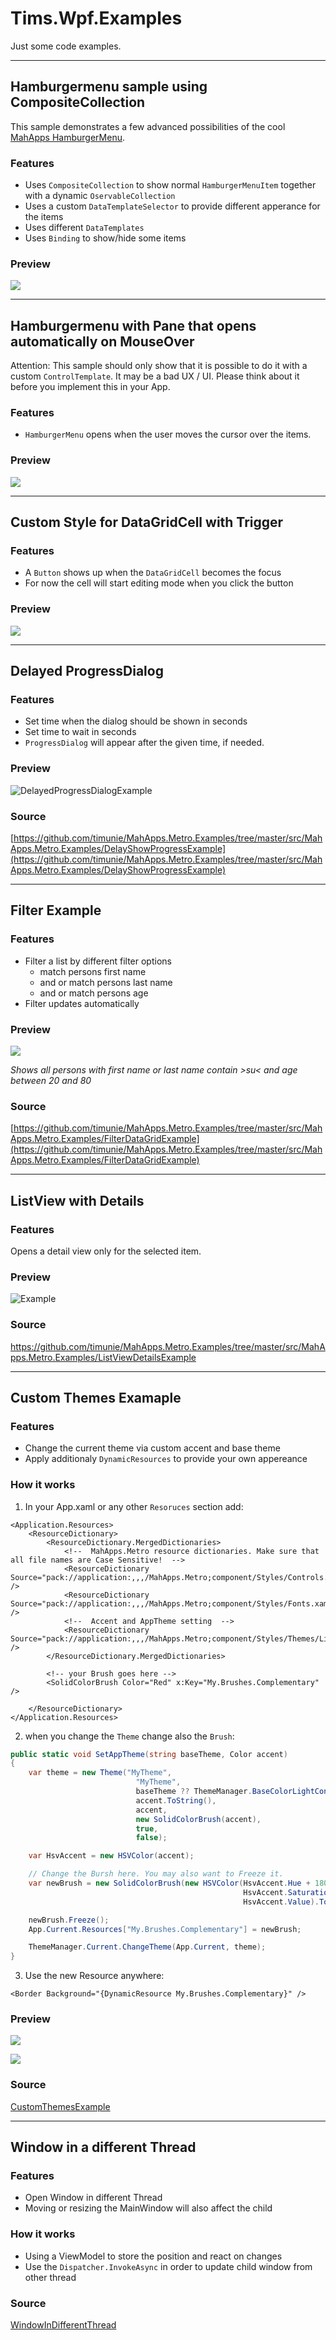 ﻿# Tims.Wpf.Examples

Just some code examples. 

-------

## Hamburgermenu sample using CompositeCollection
This sample demonstrates a few advanced possibilities of the cool [MahApps HamburgerMenu](https://mahapps.com). 

### Features
- Uses `CompositeCollection` to show normal `HamburgerMenuItem` together with a dynamic `OservableCollection`
- Uses a custom `DataTemplateSelector` to provide different apperance for the items
- Uses different `DataTemplates`
- Uses `Binding` to show/hide some items

### Preview
![](res/HamburgerMenuCompositeCollection.png)

--------------------------------------------------------------

## Hamburgermenu with Pane that opens automatically on MouseOver

Attention: This sample should only show that it is possible to do it with a custom `ControlTemplate`. It may be a bad UX / UI. Please think about it before you implement this in your App. 

### Features
- `HamburgerMenu` opens when the user moves the cursor over the items. 

### Preview
![](res/HamburgerMenuAutoOpenClose.gif)

--------------------------------------------------------------

## Custom Style for DataGridCell with Trigger

### Features
- A `Button` shows up when the `DataGridCell` becomes the focus
- For now the cell will start editing mode when you click the button

### Preview
![](res/DataGridCellStyle_FocusTrigger.gif)

--------------------------------------------------------------

## Delayed ProgressDialog 

### Features
- Set time when the dialog should be shown in seconds
- Set time to wait in seconds 
- `ProgressDialog` will appear after the given time, if needed.

### Preview
![DelayedProgressDialogExample](res/DelayedProgressDialogExample.gif)

### Source
[https://github.com/timunie/MahApps.Metro.Examples/tree/master/src/MahApps.Metro.Examples/DelayShowProgressExample](https://github.com/timunie/MahApps.Metro.Examples/tree/master/src/MahApps.Metro.Examples/DelayShowProgressExample)


--------------------------------------------------------------

## Filter Example
### Features
- Filter a list by different filter options
   - match persons first name
   - and or match persons last name
   - and or match persons age
- Filter updates automatically

### Preview
![](res/FilterExample.png)

*Shows all persons with first name or last name contain >su< and age between 20 and 80*
### Source
[https://github.com/timunie/MahApps.Metro.Examples/tree/master/src/MahApps.Metro.Examples/FilterDataGridExample](https://github.com/timunie/MahApps.Metro.Examples/tree/master/src/MahApps.Metro.Examples/FilterDataGridExample)

------------------
## ListView with Details
### Features
Opens a detail view only for the selected item. 

### Preview
![Example](res/ListViewWithDetail.png)

### Source
https://github.com/timunie/MahApps.Metro.Examples/tree/master/src/MahApps.Metro.Examples/ListViewDetailsExample

------------------------------

## Custom Themes Examaple

### Features
- Change the current theme via custom accent and base theme
- Apply additionaly `DynamicResources` to provide your own appereance

### How it works
1. In your App.xaml or any other `Resoruces` section add:
```xaml
<Application.Resources>
    <ResourceDictionary>
        <ResourceDictionary.MergedDictionaries>
            <!--  MahApps.Metro resource dictionaries. Make sure that all file names are Case Sensitive!  -->
            <ResourceDictionary Source="pack://application:,,,/MahApps.Metro;component/Styles/Controls.xaml" />
            <ResourceDictionary Source="pack://application:,,,/MahApps.Metro;component/Styles/Fonts.xaml" />
            <!--  Accent and AppTheme setting  -->
            <ResourceDictionary Source="pack://application:,,,/MahApps.Metro;component/Styles/Themes/Light.Blue.xaml" />
        </ResourceDictionary.MergedDictionaries>

        <!-- your Brush goes here -->
        <SolidColorBrush Color="Red" x:Key="My.Brushes.Complementary" />
            
    </ResourceDictionary>
</Application.Resources>
```

2. when you change the `Theme` change also the `Brush`:
```c#
public static void SetAppTheme(string baseTheme, Color accent)
{
    var theme = new Theme("MyTheme",
                            "MyTheme",
                            baseTheme ?? ThemeManager.BaseColorLightConst,
                            accent.ToString(),
                            accent,
                            new SolidColorBrush(accent),
                            true,
                            false);

    var HsvAccent = new HSVColor(accent);

    // Change the Bursh here. You may also want to Freeze it. 
    var newBrush = new SolidColorBrush(new HSVColor(HsvAccent.Hue + 180,
                                                    HsvAccent.Saturation,
                                                    HsvAccent.Value).ToColor());

    newBrush.Freeze();
    App.Current.Resources["My.Brushes.Complementary"] = newBrush;

    ThemeManager.Current.ChangeTheme(App.Current, theme);
}
```

3. Use the new Resource anywhere: 
```xaml
<Border Background="{DynamicResource My.Brushes.Complementary}" />
``` 

### Preview
![](res/CustomTheme_01.png)

![](res/CustomTheme_02.png)

### Source
[CustomThemesExample](src/Tims.Wpf-Examples/CustomThemesExample)

--------

## Window in a different Thread

### Features 
- Open Window in different Thread
- Moving or resizing the MainWindow will also affect the child 

### How it works
- Using a ViewModel to store the position and react on changes
- Use the `Dispatcher.InvokeAsync` in order to update child window from other thread

### Source
[WindowInDifferentThread](src/Tims.Wpf-Examples/WindowInDifferentThread)